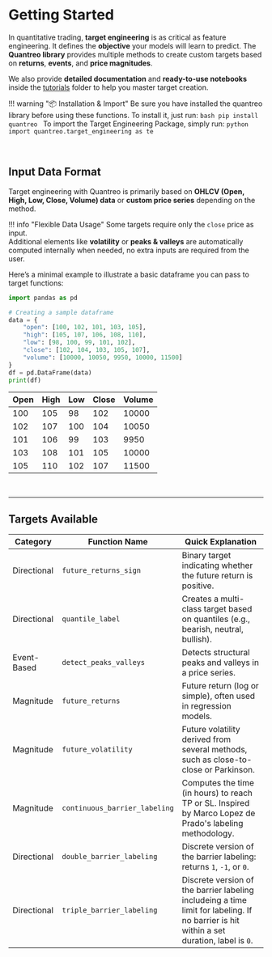# **Getting Started**

In quantitative trading, **target engineering** is as critical as feature engineering. It defines the **objective** your models will learn to predict. The **Quantreo library** provides multiple methods to create custom targets based on **returns**, **events**, and **price magnitudes**.

We also provide **detailed documentation** and **ready-to-use notebooks** inside the [tutorials](/../tutorials/Quantreo-for-beginners) folder to help you master target creation.

!!! warning "📦 Installation & Import"
    Be sure you have installed the quantreo library before using these functions. To install it, just run:
    ```bash
    pip install quantreo
    ```
    To import the Target Engineering Package, simply run:
    ```python
    import quantreo.target_engineering as te
    ```

<br>

## **Input Data Format**

Target engineering with Quantreo is primarily based on **OHLCV (Open, High, Low, Close, Volume) data** or **custom price series** depending on the method.

!!! info "Flexible Data Usage"
    Some targets require only the `close` price as input.  
    Additional elements like **volatility** or **peaks & valleys** are automatically computed internally when needed, no extra inputs are required from the user.


Here’s a minimal example to illustrate a basic dataframe you can pass to target functions:

```python
import pandas as pd

# Creating a sample dataframe
data = {
    "open": [100, 102, 101, 103, 105],
    "high": [105, 107, 106, 108, 110],
    "low": [98, 100, 99, 101, 102],
    "close": [102, 104, 103, 105, 107],
    "volume": [10000, 10050, 9950, 10000, 11500]
}
df = pd.DataFrame(data)
print(df)
```


| Open | High | Low | Close | Volume |
|------|------|-----|-------|--------|
| 100  | 105  |  98 |  102  | 10000  |
| 102  | 107  | 100 |  104  | 10050  |
| 101  | 106  |  99 |  103  | 9950   |
| 103  | 108  | 101 |  105  | 10000  |
| 105  | 110  | 102 |  107  | 11500  |

<br>

---
## Targets Available
| **Category** | **Function Name**        | **Quick Explanation**                                                                                                                    |
|-------------|--------------------------|------------------------------------------------------------------------------------------------------------------------------------------|
| Directional | `future_returns_sign`    | Binary target indicating whether the future return is positive.                                                                          |
| Directional | `quantile_label`         | Creates a multi-class target based on quantiles (e.g., bearish, neutral, bullish).                                                       |
| Event-Based | `detect_peaks_valleys`   | Detects structural peaks and valleys in a price series.                                                                                  |
| Magnitude   | `future_returns`         | Future return (log or simple), often used in regression models.                                                                          |
| Magnitude   | `future_volatility`      | Future volatility derived from several methods, such as close-to-close or Parkinson.                                                     |
| Magnitude  | `continuous_barrier_labeling`  | Computes the time (in hours) to reach TP or SL. Inspired by Marco Lopez de Prado's labeling methodology.                                 |
| Directional | `double_barrier_labeling`      | Discrete version of the barrier labeling: returns `1`, `-1`, or `0`.                                                                     |
| Directional | `triple_barrier_labeling`      | Discrete version of the barrier labeling includeing a time limit for labeling. If no barrier is hit within a set duration, label is `0`. |

